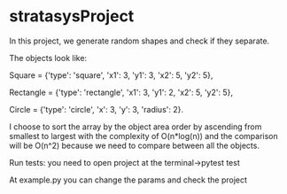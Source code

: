 # stratasysProject

In this project, we generate random shapes and check if they separate.

The objects look like:

Square = {'type': 'square', 'x1': 3, 'y1': 3, 'x2': 5, 'y2': 5},

Rectangle = {'type': 'rectangle', 'x1': 3, 'y1': 2, 'x2': 5, 'y2': 5},

Circle = {'type': 'circle', 'x': 3, 'y': 3, 'radius': 2}.

I choose to sort the array by the object area order by ascending from smallest to largest with the complexity of O(n*log(n)) 
and the comparison will be O(n^2) because we need to compare between all the objects.

Run tests: you need to open project at the terminal->pytest test

At example.py you can change the params and check the project
